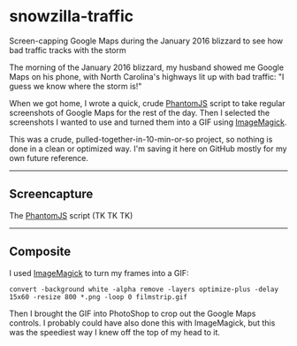 # snowzilla-traffic
Screen-capping Google Maps during the January 2016 blizzard to see how bad traffic tracks with the storm

The morning of the January 2016 blizzard, my husband showed me Google Maps on his phone, with North Carolina's highways lit up with bad traffic: "I guess we know where the storm is!"

When we got home, I wrote a quick, crude [PhantomJS](http://phantomjs.org) script to take regular screenshots of Google Maps for the rest of the day. Then I selected the screenshots I wanted to use and turned them into a GIF using [ImageMagick](http://www.imagemagick.org/script/convert.php).

This was a crude, pulled-together-in-10-min-or-so project, so nothing is done in a clean or optimized way. I'm saving it here on GitHub mostly for my own future reference.

----------

## Screencapture

The [PhantomJS](http://phantomjs.org) script (TK TK TK)

----------

## Composite

I used [ImageMagick](http://www.imagemagick.org/script/convert.php) to turn my frames into a GIF:

```
convert -background white -alpha remove -layers optimize-plus -delay 15x60 -resize 800 *.png -loop 0 filmstrip.gif
```

Then I brought the GIF into PhotoShop to crop out the Google Maps controls. I probably could have also done this with ImageMagick, but this was the speediest way I knew off the top of my head to it.
